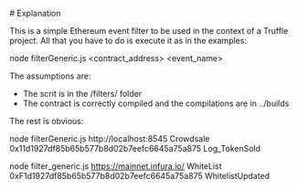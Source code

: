 

# Explanation

This is a simple Ethereum event filter to be used in the context of a Truffle project. All that you have to do is execute it as in the examples:

node filterGeneric.js <blockchain-endpoint> <ContractName> <contract_address> <event_name>


The assumptions are:
* The scrit is in the <truffle-project-dir>/filters/ folder 
* The contract is correctly compiled and the compilations are in ../builds

The rest is obvious:

node filterGeneric.js http://localhost:8545 Crowdsale 0x11d1927df85b65b577b8d02b7eefc6645a75a875 Log_TokenSold

node filter_generic.js https://mainnet.infura.io/<your-infura-key> WhiteList 0xF1d1927df85b65b577b8d02b7eefc6645a75a875  WhitelistUpdated

